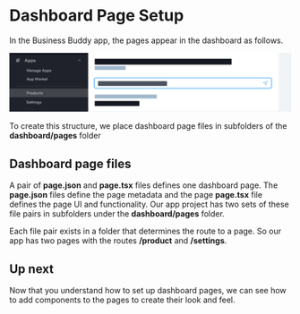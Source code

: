 # Dashboard Page Setup

In the Business Buddy app, the pages appear in the dashboard as follows.

![Sidebar pages](../../media/tutorial_sidebar_pages_new.png)

To create this structure, we place dashboard page files in subfolders of the **dashboard/pages** folder

## Dashboard page files

A pair of **page.json** and **page.tsx** files defines one dashboard page. The **page.json** files define the page metadata and the page **page.tsx** file defines the page UI and functionality. Our app project has two sets of these file pairs in subfolders under the **dashboard/pages** folder.

Each file pair exists in a folder that determines the route to a page. So our app has two pages with the routes **/product** and **/settings**.

## Up next

Now that you understand how to set up dashboard pages, we can see how to add components to the pages to create their look and feel.
